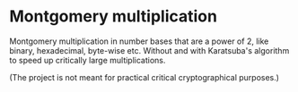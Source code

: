 # Montgomery multiplication

Montgomery multiplication in number bases that are a power of 2, like binary, hexadecimal, byte-wise etc. Without and with Karatsuba's algorithm to speed up critically large multiplications.

(The project is not meant for practical critical cryptographical purposes.)
